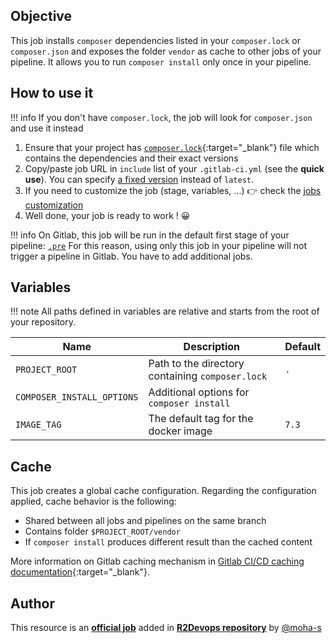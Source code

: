 ## Objective

This job installs `composer` dependencies listed in your `composer.lock` or `composer.json` and exposes the folder
`vendor` as cache to other jobs of your pipeline. It allows you to run
`composer install` only once in your pipeline.


## How to use it

!!! info
    If you don't have `composer.lock`, the job will look for `composer.json` and use it instead


1. Ensure that your project has
   [`composer.lock`](https://getcomposer.org/doc/01-basic-usage.md#installing-with-composer-lock){:target="_blank"}
   file which contains the dependencies and their exact versions
1. Copy/paste job URL in `include` list of your `.gitlab-ci.yml` (see the **quick use**). You can specify [a fixed version](https://docs.r2devops.io/get-started/use-templates/#versioning) instead of `latest`.
3. If you need to customize the job (stage, variables, ...) 👉 check the [jobs
   customization](https://docs.r2devops.io/get-started/use-templates/#job-templates-customization)
4. Well done, your job is ready to work ! 😀


!!! info
    On Gitlab, this job will be run in the default first stage of your
    pipeline: [`.pre`](https://docs.gitlab.com/ee/ci/yaml/#pre-and-post)
    For this reason, using only this job in your pipeline will not trigger a pipeline in Gitlab.
    You have to add additional jobs.

## Variables

!!! note
    All paths defined in variables are relative and starts from the root of your
    repository.

| Name | Description | Default |
| ---- | ----------- | ------- |
| `PROJECT_ROOT` | Path to the directory containing `composer.lock`  | `.` |
| `COMPOSER_INSTALL_OPTIONS` | Additional options for `composer install` | ` ` |
| `IMAGE_TAG` | The default tag for the docker image | `7.3`  |


## Cache

This job creates a global cache configuration. Regarding the configuration
applied, cache behavior is the following:

* Shared between all jobs and pipelines on the same branch
* Contains folder `$PROJECT_ROOT/vendor`
* If `composer install` produces different result than the cached content

More information on Gitlab caching mechanism in [Gitlab CI/CD caching
documentation](https://docs.gitlab.com/ee/ci/caching/index.html){:target="_blank"}.



## Author
This resource is an **[official job](https://docs.r2devops.io/get-started/faq/#use-a-template)** added in [**R2Devops repository**](https://gitlab.com/r2devops/hub) by [@moha-s](https://gitlab.com/moha-s)
